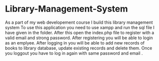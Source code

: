 # Library-Management-System

As a part of my web developement course I build this library management system
To use this application you need to use xampp and run the sql file I have given in the folder.
After this open the index.php file to register with a valid email and strong password.
After registering you will be able to login as an emplyee.
After logging in you will be able to add new records of books to library database, update existing records and delete them.
Once you loggout you have to log in again with same password and email .
